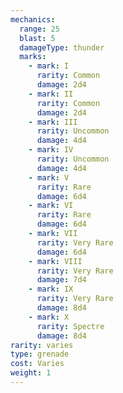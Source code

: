 ```yaml
---
mechanics:
  range: 25
  blast: 5
  damageType: thunder
  marks:
    - mark: I
      rarity: Common
      damage: 2d4
    - mark: II
      rarity: Common
      damage: 2d4
    - mark: III
      rarity: Uncommon
      damage: 4d4
    - mark: IV
      rarity: Uncommon
      damage: 4d4
    - mark: V
      rarity: Rare
      damage: 6d4
    - mark: VI
      rarity: Rare
      damage: 6d4
    - mark: VII
      rarity: Very Rare
      damage: 6d4
    - mark: VIII
      rarity: Very Rare
      damage: 7d4
    - mark: IX
      rarity: Very Rare
      damage: 8d4
    - mark: X
      rarity: Spectre
      damage: 8d4
rarity: varies
type: grenade
cost: Varies
weight: 1
---
```

